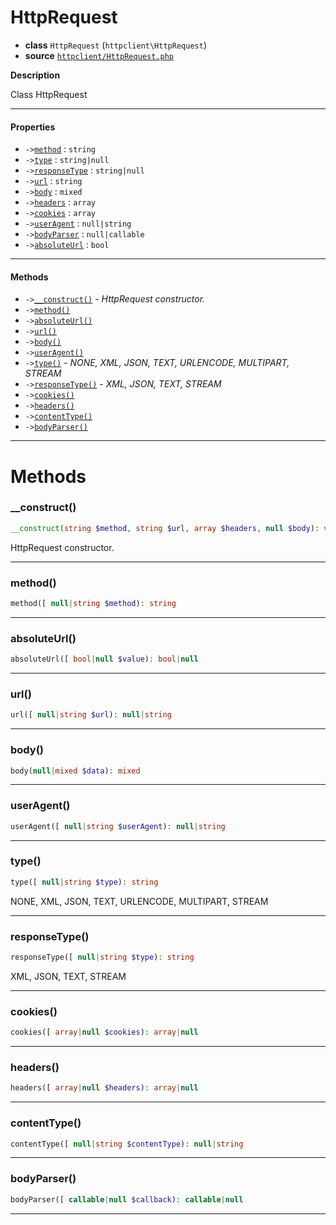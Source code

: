 # HttpRequest

- **class** `HttpRequest` (`httpclient\HttpRequest`)
- **source** [`httpclient/HttpRequest.php`](src-php/httpclient/HttpRequest.php)

**Description**

Class HttpRequest

---

#### Properties

- `->`[`method`](#prop-method) : `string`
- `->`[`type`](#prop-type) : `string|null`
- `->`[`responseType`](#prop-responsetype) : `string|null`
- `->`[`url`](#prop-url) : `string`
- `->`[`body`](#prop-body) : `mixed`
- `->`[`headers`](#prop-headers) : `array`
- `->`[`cookies`](#prop-cookies) : `array`
- `->`[`userAgent`](#prop-useragent) : `null|string`
- `->`[`bodyParser`](#prop-bodyparser) : `null|callable`
- `->`[`absoluteUrl`](#prop-absoluteurl) : `bool`

---

#### Methods

- `->`[`__construct()`](#method-__construct) - _HttpRequest constructor._
- `->`[`method()`](#method-method)
- `->`[`absoluteUrl()`](#method-absoluteurl)
- `->`[`url()`](#method-url)
- `->`[`body()`](#method-body)
- `->`[`userAgent()`](#method-useragent)
- `->`[`type()`](#method-type) - _NONE, XML, JSON, TEXT, URLENCODE, MULTIPART, STREAM_
- `->`[`responseType()`](#method-responsetype) - _XML, JSON, TEXT, STREAM_
- `->`[`cookies()`](#method-cookies)
- `->`[`headers()`](#method-headers)
- `->`[`contentType()`](#method-contenttype)
- `->`[`bodyParser()`](#method-bodyparser)

---
# Methods

<a name="method-__construct"></a>

### __construct()
```php
__construct(string $method, string $url, array $headers, null $body): void
```
HttpRequest constructor.

---

<a name="method-method"></a>

### method()
```php
method([ null|string $method): string
```

---

<a name="method-absoluteurl"></a>

### absoluteUrl()
```php
absoluteUrl([ bool|null $value): bool|null
```

---

<a name="method-url"></a>

### url()
```php
url([ null|string $url): null|string
```

---

<a name="method-body"></a>

### body()
```php
body(null|mixed $data): mixed
```

---

<a name="method-useragent"></a>

### userAgent()
```php
userAgent([ null|string $userAgent): null|string
```

---

<a name="method-type"></a>

### type()
```php
type([ null|string $type): string
```
NONE, XML, JSON, TEXT, URLENCODE, MULTIPART, STREAM

---

<a name="method-responsetype"></a>

### responseType()
```php
responseType([ null|string $type): string
```
XML, JSON, TEXT, STREAM

---

<a name="method-cookies"></a>

### cookies()
```php
cookies([ array|null $cookies): array|null
```

---

<a name="method-headers"></a>

### headers()
```php
headers([ array|null $headers): array|null
```

---

<a name="method-contenttype"></a>

### contentType()
```php
contentType([ null|string $contentType): null|string
```

---

<a name="method-bodyparser"></a>

### bodyParser()
```php
bodyParser([ callable|null $callback): callable|null
```

---
